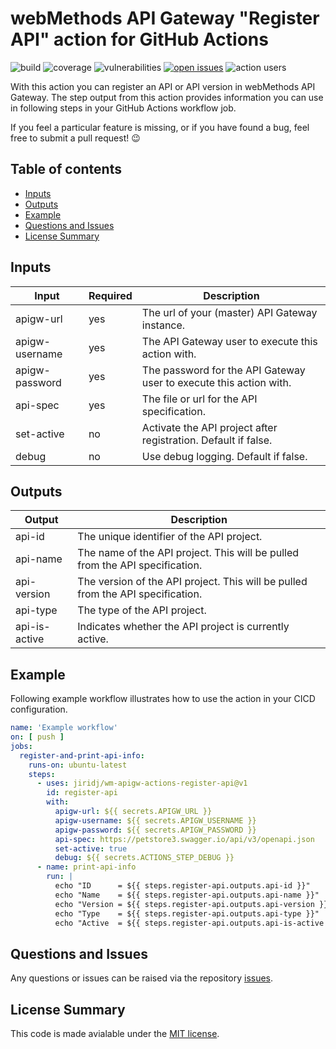 # webMethods API Gateway "Register API" action for GitHub Actions

![build](https://img.shields.io/github/workflow/status/jiridj/wm-apigw-actions-register-api/ci)
![coverage](https://img.shields.io/codecov/c/gh/jiridj/wm-apigw-actions-register-api?token=35GE4E56NO)
![vulnerabilities](https://img.shields.io/snyk/vulnerabilities/github/jiridj/wm-apigw-actions-register-api)
[![open issues](https://img.shields.io/github/issues-raw/jiridj/wm-apigw-actions-register-api)](https://github.com/jiridj/wm-apigw-actions-register-api/issues)
![action users](https://img.shields.io/endpoint?url=https://jiridj.github.io/wm-apigw-actions-register-api/wm-apigw-actions-register-api.json)

With this action you can register an API or API version in webMethods API Gateway. The step output from this action provides information you can use in following steps in your GitHub Actions workflow job.

If you feel a particular feature is missing, or if you have found a bug, feel free to submit a pull request! :wink:

## Table of contents

- [Inputs](#inputs)
- [Outputs](#outputs)
- [Example](#example)
- [Questions and Issues](#questions-and-issues)
- [License Summary](#license-summary)

## Inputs

|Input|Required|Description|
|-|-|-|
|apigw-url|yes|The url of your (master) API Gateway instance.|
|apigw-username|yes|The API Gateway user to execute this action with.|
|apigw-password|yes|The password for the API Gateway user to execute this action with.|
|api-spec|yes|The file or url for the API specification.|
|set-active|no|Activate the API project after registration. Default if false.|
|debug|no|Use debug logging. Default if false.|

## Outputs

|Output|Description|
|-|-|
|api-id|The unique identifier of the API project.|
|api-name|The name of the API project. This will be pulled from the API specification.|
|api-version|The version of the API project. This will be pulled from the API specification.|
|api-type|The type of the API project.|
|api-is-active|Indicates whether the API project is currently active.|

## Example

Following example workflow illustrates how to use the action in your CICD configuration.

``` yaml
name: 'Example workflow'
on: [ push ]
jobs:
  register-and-print-api-info:
    runs-on: ubuntu-latest
    steps: 
      - uses: jiridj/wm-apigw-actions-register-api@v1
        id: register-api
        with: 
          apigw-url: ${{ secrets.APIGW_URL }}
          apigw-username: ${{ secrets.APIGW_USERNAME }}
          apigw-password: ${{ secrets.APIGW_PASSWORD }}
          api-spec: https://petstore3.swagger.io/api/v3/openapi.json
          set-active: true
          debug: ${{ secrets.ACTIONS_STEP_DEBUG }}
      - name: print-api-info
        run: |
          echo "ID      = ${{ steps.register-api.outputs.api-id }}"
          echo "Name    = ${{ steps.register-api.outputs.api-name }}"
          echo "Version = ${{ steps.register-api.outputs.api-version }}"
          echo "Type    = ${{ steps.register-api.outputs.api-type }}"
          echo "Active  = ${{ steps.register-api.outputs.api-is-active }}"
```

## Questions and Issues

Any questions or issues can be raised via the repository [issues](https://github.com/jiridj/wm-apigw-actions-register-api/issues).

## License Summary

This code is made avialable under the [MIT license](./LICENSE).
